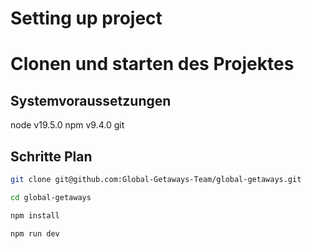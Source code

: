 # Setting up project

# Clonen und starten des Projektes

## Systemvoraussetzungen

node v19.5.0
npm v9.4.0
git

## Schritte Plan

```bash
git clone git@github.com:Global-Getaways-Team/global-getaways.git
```

```bash
cd global-getaways
```

```bash
npm install
```

```bash
npm run dev
```
